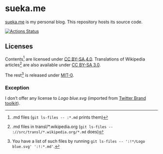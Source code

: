 # sueka.me

[sueka.me](https://sueka.me) is my personal blog. This repository hosts its source code.

[![Actions Status](https://github.com/sueka/sueka.me/workflows/.github/workflows/main.yml/badge.svg)](https://github.com/sueka/sueka.me/actions?query=workflow%3A.github%2Fworkflows%2Fmain.yml)

## Licenses

Contents[^1] are licensed under [CC BY-SA 4.0](./LICENSE). Translations of Wikipedia articles[^2] are also available under [CC BY-SA 3.0](./LICENSE.CC-BY-SA-3.0).

The rest[^3] is released under [MIT-0](./LICENSE.MIT-0).

[^1]: .md files (`git ls-files -- :*.md` prints them)
[^2]: .md files in transl/*.wikipedia.org (`git ls-files -- ://src/transl/*.wikipedia.org/*.md` does)
[^3]: You have a list of such files by running `git ls-files -- ':!*/Logo blue.svg' ':!:*.md'`.

### Exception

I don’t offer any license to _Logo blue.svg_ (imported from [Twitter Brand toolkit](https://about.twitter.com/en/who-we-are/brand-toolkit)).
